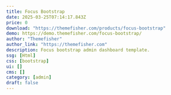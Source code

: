 ```yaml
---
title: Focus Bootstrap
date: 2025-03-25T07:14:17.843Z
price: 0
download: "https://themefisher.com/products/focus-bootstrap"
demo: https://demo.themefisher.com/focus-bootstrap/
author: "Themefisher"
author_link: "https://themefisher.com"
description: Focus bootstrap admin dashboard template.
ssg: [Html]
css: [bootstrap]
ui: []
cms: []
category: [admin]
draft: false
---
```

